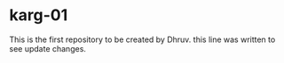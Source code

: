# karg-01
This is the first repository to be created by Dhruv.
this line was written to see update changes.
